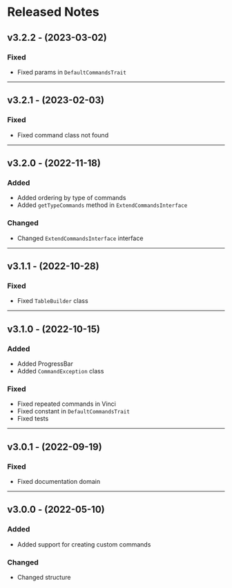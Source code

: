 # Released Notes

## v3.2.2 - (2023-03-02)

### Fixed

- Fixed params in `DefaultCommandsTrait`

--------------------------------------------------------------------------

## v3.2.1 - (2023-02-03)

### Fixed

- Fixed command class not found

--------------------------------------------------------------------------

## v3.2.0 - (2022-11-18)

### Added

- Added ordering by type of commands
- Added `getTypeCommands` method in `ExtendCommandsInterface`

### Changed

- Changed `ExtendCommandsInterface` interface

--------------------------------------------------------------------------

## v3.1.1 - (2022-10-28)

### Fixed

- Fixed `TableBuilder` class

--------------------------------------------------------------------------

## v3.1.0 - (2022-10-15)

### Added

- Added ProgressBar
- Added `CommandException` class

### Fixed

- Fixed repeated commands in Vinci
- Fixed constant in `DefaultCommandsTrait`
- Fixed tests

--------------------------------------------------------------------------

## v3.0.1 - (2022-09-19)

### Fixed

- Fixed documentation domain

--------------------------------------------------------------------------

## v3.0.0 - (2022-05-10)

### Added

- Added support for creating custom commands

### Changed

- Changed structure